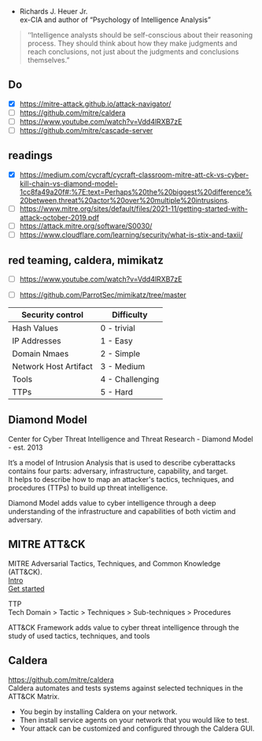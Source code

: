 - Richards J. Heuer Jr. \
ex-CIA and author of “Psychology of Intelligence Analysis”
> ‘‘Intelligence analysts should be self-conscious about their reasoning process. They should think about how they make judgments and reach conclusions, not just about the judgments and conclusions themselves.”

## Do
- [x] https://mitre-attack.github.io/attack-navigator/
- [ ] https://github.com/mitre/caldera
- [ ] https://www.youtube.com/watch?v=Vdd4lRXB7zE
- [ ] https://github.com/mitre/cascade-server

## readings
- [x] https://medium.com/cycraft/cycraft-classroom-mitre-att-ck-vs-cyber-kill-chain-vs-diamond-model-1cc8fa49a20f#:%7E:text=Perhaps%20the%20biggest%20difference%20between,threat%20actor%20over%20multiple%20intrusions.
- [ ] https://www.mitre.org/sites/default/files/2021-11/getting-started-with-attack-october-2019.pdf
- [ ] https://attack.mitre.org/software/S0030/
- [ ] https://www.cloudflare.com/learning/security/what-is-stix-and-taxii/
## red teaming, caldera, mimikatz
- [ ] https://www.youtube.com/watch?v=Vdd4lRXB7zE
- [ ] https://github.com/ParrotSec/mimikatz/tree/master


|Security control|Difficulty|
|-|-|
|Hash Values| 0 - trivial |
| IP Addresses | 1 - Easy |
| Domain Nmaes | 2 - Simple |
|Network Host Artifact | 3 - Medium |
| Tools | 4 - Challenging |
| TTPs | 5 - Hard |




## Diamond Model
Center for Cyber Threat Intelligence and Threat Research - Diamond Model - est. 2013

It’s a model of Intrusion Analysis that is used to describe cyberattacks \
contains four parts: adversary, infrastructure, capability, and target. \
It helps to describe how to map an attacker's tactics, techniques, and procedures (TTPs) to build up threat intelligence.

Diamond Model adds value to cyber intelligence through a deep understanding of the infrastructure and capabilities of both victim and adversary.

## MITRE ATT&CK 
MITRE Adversarial Tactics, Techniques, and Common Knowledge (ATT&CK). \
[Intro](https://attack.mitre.org/resources/) \
[Get started](https://www.mitre.org/sites/default/files/2021-11/getting-started-with-attack-october-2019.pdf)

TTP \
Tech Domain > Tactic > Techniques > Sub-techniques > Procedures

ATT&CK Framework adds value to cyber threat intelligence through the study of used tactics, techniques, and tools

## Caldera
https://github.com/mitre/caldera \
Caldera automates and tests systems against selected techniques in the ATT&CK Matrix.
- You begin by installing Caldera on your network.
- Then install service agents on your network that you would like to test.
- Your attack can be customized and configured through the Caldera GUI.



